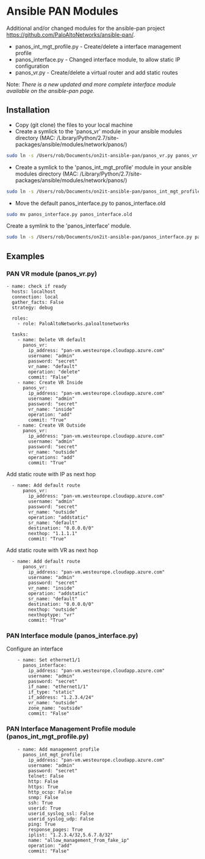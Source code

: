 # Ansible PAN Modules

Additional and/or changed modules for the ansible-pan project <https://github.com/PaloAltoNetworks/ansible-pan/>.

* panos_int_mgt_profile.py - Create/delete a interface management profile
* panos_interface.py - Changed interface module, to allow static IP configuration
* panos_vr.py - Create/delete a virtual router and add static routes

Note: *There is a new updated and more complete interface module available on the ansible-pan page.*

## Installation

* Copy (git clone) the files to your local machine
* Create a symlick to the 'panos_vr' module in your ansible modules directory (MAC: /Library/Python/2.7/site-packages/ansible/modules/network/panos/)

```bash
sudo ln -s /Users/rob/Documents/on2it-ansible-pan/panos_vr.py panos_vr.py
```

* Create a symlick to the 'panos_int_mgt_profile' module in your ansible modules directory
  (MAC: /Library/Python/2.7/site-packages/ansible/modules/network/panos/)

```bash
sudo ln -s /Users/rob/Documents/on2it-ansible-pan/panos_int_mgt_profile.py panos_int_mgt_profile.py
```

* Move the default panos_interface.py to panos_interface.old

```bash
sudo mv panos_interface.py panos_interface.old
```

Create a symlink to the 'panos_interface' module.

```bash
sudo ln -s /Users/rob/Documents/on2it-ansible-pan/panos_interface.py panos_interface.py
```

## Examples

### PAN VR module (panos_vr.py)

```ansible
- name: check if ready
  hosts: localhost
  connection: local
  gather_facts: False
  strategy: debug

  roles:
    - role: PaloAltoNetworks.paloaltonetworks

  tasks:
    - name: Delete VR default
      panos_vr:
        ip_address: "pan-vm.westeurope.cloudapp.azure.com"
        username: "admin"
        password: "secret"
        vr_name: "default"
        operation: "delete"
        commit: "False"  
    - name: Create VR Inside
      panos_vr:
        ip_address: "pan-vm.westeurope.cloudapp.azure.com"
        username: "admin"
        password: "secret"
        vr_name: "inside"
        operation: "add"
        commit: "True"
    - name: Create VR Outside
      panos_vr:
        ip_address: "pan-vm.westeurope.cloudapp.azure.com"
        username: "admin"
        password: "secret"
        vr_name: "outside"
        operations: "add"
        commit: "True"
```

Add static route with IP as next hop

```ansible
  - name: Add default route
      panos_vr:
        ip_address: "pan-vm.westeurope.cloudapp.azure.com"
        username: "admin"
        password: "secret"
        vr_name: "outside"
        operation: "addstatic"
        sr_name: "default"
        destination: "0.0.0.0/0"
        nexthop: "1.1.1.1"
        commit: "True"
```

Add static route with VR as next hop

```ansible
  - name: Add default route
      panos_vr:
        ip_address: "pan-vm.westeurope.cloudapp.azure.com"
        username: "admin"
        password: "secret"
        vr_name: "inside"
        operation: "addstatic"
        sr_name: "default"
        destination: "0.0.0.0/0"
        nexthop: "outside"
        nexthoptype: "vr"
        commit: "True"
```

### PAN Interface module (panos_interface.py)

Configure an interface

```ansible
    - name: Set ethernet1/1
      panos_interface:
        ip_address: "pan-vm.westeurope.cloudapp.azure.com"
        username: "admin"
        password: "secret"
        if_name: "ethernet1/1"
        if_type: "static"
        if_address: "1.2.3.4/24"
        vr_name: "outside"
        zone_name: "outside"
        commit: "False"
```

### PAN Interface Management Profile module (panos_int_mgt_profile.py)

```ansible
    - name: Add management profile
      panos_int_mgt_profile:
        ip_address: "pan-vm.westeurope.cloudapp.azure.com"
        username: "admin"
        password: "secret"
        telnet: False
        http: False
        https: True
        http_ocsp: False
        snmp: False
        ssh: True
        userid: True
        userid_syslog_ssl: False
        userid_syslog_udp: False
        ping: True
        response_pages: True
        iplist: "1.2.3.4/32,5.6.7.8/32"
        name: "allow_management_from_fake_ip"
        operation: "add"
        commit: "False"  
```